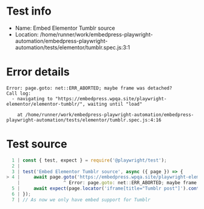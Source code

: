 # Test info

- Name: Embed Elementor Tumblr source
- Location: /home/runner/work/embedpress-playwright-automation/embedpress-playwright-automation/tests/elementor/tumblr.spec.js:3:1

# Error details

```
Error: page.goto: net::ERR_ABORTED; maybe frame was detached?
Call log:
  - navigating to "https://embedpress.wpqa.site/playwright-elementor/elementor-tumblr/", waiting until "load"

    at /home/runner/work/embedpress-playwright-automation/embedpress-playwright-automation/tests/elementor/tumblr.spec.js:4:16
```

# Test source

```ts
  1 | const { test, expect } = require('@playwright/test');
  2 |
  3 | test('Embed Elementor Tumblr source', async ({ page }) => {
> 4 |     await page.goto('https://embedpress.wpqa.site/playwright-elementor/elementor-tumblr/');
    |                ^ Error: page.goto: net::ERR_ABORTED; maybe frame was detached?
  5 |     await expect(page.locator('iframe[title="Tumblr post"]').contentFrame().getByRole('link', { name: 'nahidwpd', exact: true })).toBeVisible();
  6 | });
  7 | // As now we only have embed support for Tumblr
```
